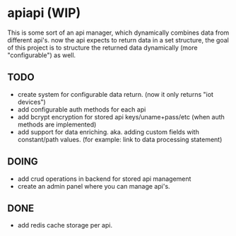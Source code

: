 # apiapi (WIP)

This is some sort of an api manager, which dynamically combines data from different api's. now the api expects to return data in a set structure, the goal of this project is to structure the returned data dynamically (more "configurable") as well.

## TODO

- create system for configurable data return. (now it only returns "iot devices")
- add configurable auth methods for each api
- add bcrypt encryption for stored api keys/uname+pass/etc (when auth methods are implemented)
- add support for data enriching. aka. adding custom fields with constant/path values. (for example: link to data processing statement)

## DOING

- add crud operations in backend for stored api management
- create an admin panel where you can manage api's.

## DONE

- add redis cache storage per api.

